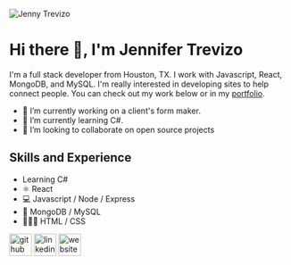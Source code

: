 ![Jenny Trevizo](https://user-images.githubusercontent.com/78758382/221930941-454639c0-bf64-4687-9d88-282df7d5ab22.png)

# Hi there 👋, I'm Jennifer Trevizo
I'm a full stack developer from Houston, TX. I work with Javascript, React, MongoDB, and MySQL. I'm really interested in developing sites to help connect people. You can check out my work below or in my [portfolio](https://jennifertrevizo.com/).


- 🔭 I’m currently working on a client's form maker. 
- 🌱 I’m currently learning C#. 
- 👯 I’m looking to collaborate on open source projects 

## Skills and Experience

* Learning C# 
* ⚛️ React
* 💻 Javascript / Node / Express
* 💾 MongoDB / MySQL
* 👩🏽‍💻 HTML / CSS



[<img src='https://cdn.jsdelivr.net/npm/simple-icons@3.0.1/icons/github.svg' alt='github' height='40'>](https://github.com/jtrevz)   [<img src='https://cdn.jsdelivr.net/npm/simple-icons@3.0.1/icons/linkedin.svg' alt='linkedin' height='40'>](https://www.linkedin.com/in/jennifertrevizo/)   [<img src='https://cdn.jsdelivr.net/npm/simple-icons@3.0.1/icons/icloud.svg' alt='website' height='40'>](https://jtrevz.github.io/portfolio/)  
